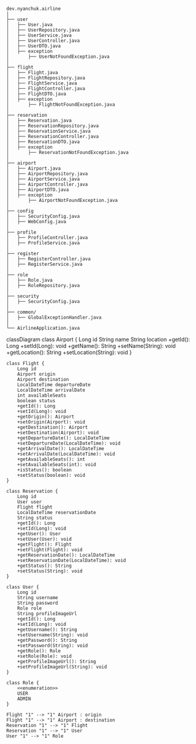 ```
dev.nyanchuk.airline
│
├── user
│   ├── User.java
│   ├── UserRepository.java
│   ├── UserService.java
│   ├── UserController.java
│   ├── UserDTO.java
│   ├── exception
│       ├── UserNotFoundException.java
│
├── flight
│   ├── Flight.java
│   ├── FlightRepository.java
│   ├── FlightService.java
│   ├── FlightController.java
│   ├── FlightDTO.java
│   ├── exception
│       ├── FlightNotFoundException.java
│
├── reservation
│   ├── Reservation.java
│   ├── ReservationRepository.java
│   ├── ReservationService.java
│   ├── ReservationController.java
│   ├── ReservationDTO.java
│   ├── exception
│       ├── ReservationNotFoundException.java
│
├── airport
│   ├── Airport.java
│   ├── AirportRepository.java
│   ├── AirportService.java
│   ├── AirportController.java
│   ├── AirportDTO.java
│   ├── exception
│       ├── AirportNotFoundException.java
│
├── config
│   ├── SecurityConfig.java
│   ├── WebConfig.java
│
├── profile
│   ├── ProfileController.java
│   ├── ProfileService.java
│
├── register
│   ├── RegisterController.java
│   ├── RegisterService.java
│
├── role
│   ├── Role.java
│   ├── RoleRepository.java
│
├── security
│   ├── SecurityConfig.java
│
├── common/
│   ├── GlobalExceptionHandler.java
│
└── AirlineApplication.java
```

classDiagram
    class Airport {
        Long id
        String name
        String location
        +getId(): Long
        +setId(Long): void
        +getName(): String
        +setName(String): void
        +getLocation(): String
        +setLocation(String): void
    }

    class Flight {
        Long id
        Airport origin
        Airport destination
        LocalDateTime departureDate
        LocalDateTime arrivalDate
        int availableSeats
        boolean status
        +getId(): Long
        +setId(Long): void
        +getOrigin(): Airport
        +setOrigin(Airport): void
        +getDestination(): Airport
        +setDestination(Airport): void
        +getDepartureDate(): LocalDateTime
        +setDepartureDate(LocalDateTime): void
        +getArrivalDate(): LocalDateTime
        +setArrivalDate(LocalDateTime): void
        +getAvailableSeats(): int
        +setAvailableSeats(int): void
        +isStatus(): boolean
        +setStatus(boolean): void
    }

    class Reservation {
        Long id
        User user
        Flight flight
        LocalDateTime reservationDate
        String status
        +getId(): Long
        +setId(Long): void
        +getUser(): User
        +setUser(User): void
        +getFlight(): Flight
        +setFlight(Flight): void
        +getReservationDate(): LocalDateTime
        +setReservationDate(LocalDateTime): void
        +getStatus(): String
        +setStatus(String): void
    }

    class User {
        Long id
        String username
        String password
        Role role
        String profileImageUrl
        +getId(): Long
        +setId(Long): void
        +getUsername(): String
        +setUsername(String): void
        +getPassword(): String
        +setPassword(String): void
        +getRole(): Role
        +setRole(Role): void
        +getProfileImageUrl(): String
        +setProfileImageUrl(String): void
    }

    class Role {
        <<enumeration>>
        USER
        ADMIN
    }

    Flight "1" --> "1" Airport : origin
    Flight "1" --> "1" Airport : destination
    Reservation "1" --> "1" Flight
    Reservation "1" --> "1" User
    User "1" --> "1" Role
